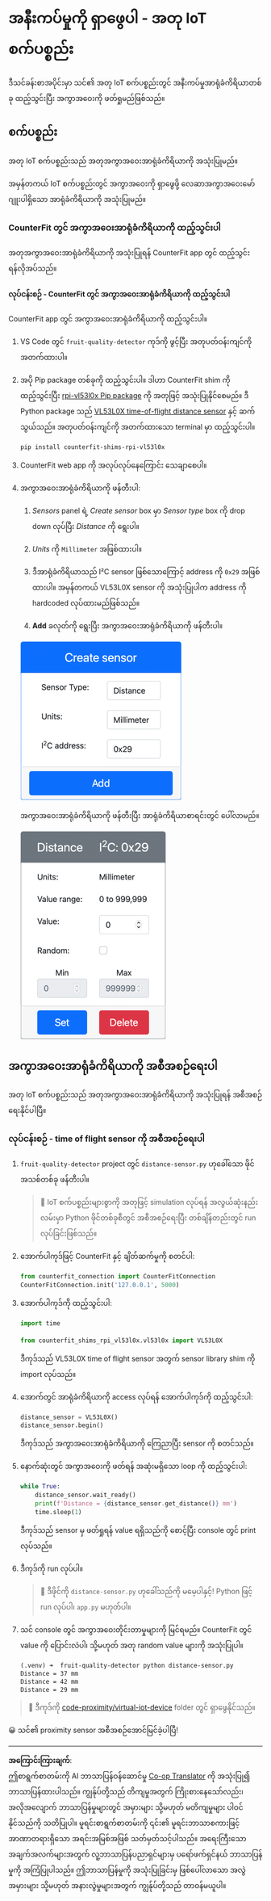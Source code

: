 <!--
CO_OP_TRANSLATOR_METADATA:
{
  "original_hash": "7e9f05bdc50a40fd924b1d66934471bf",
  "translation_date": "2025-08-28T15:56:59+00:00",
  "source_file": "4-manufacturing/lessons/4-trigger-fruit-detector/virtual-device-proximity.md",
  "language_code": "my"
}
-->
# အနီးကပ်မှုကို ရှာဖွေပါ - အတု IoT စက်ပစ္စည်း

ဒီသင်ခန်းစာအပိုင်းမှာ သင်၏ အတု IoT စက်ပစ္စည်းတွင် အနီးကပ်မှုအာရုံခံကိရိယာတစ်ခု ထည့်သွင်းပြီး အကွာအဝေးကို ဖတ်ရှုမည်ဖြစ်သည်။

## စက်ပစ္စည်း

အတု IoT စက်ပစ္စည်းသည် အတုအကွာအဝေးအာရုံခံကိရိယာကို အသုံးပြုမည်။

အမှန်တကယ် IoT စက်ပစ္စည်းတွင် အကွာအဝေးကို ရှာဖွေဖို့ လေဆာအကွာအဝေးမော်ဂျူးပါရှိသော အာရုံခံကိရိယာကို အသုံးပြုမည်။

### CounterFit တွင် အကွာအဝေးအာရုံခံကိရိယာကို ထည့်သွင်းပါ

အတုအကွာအဝေးအာရုံခံကိရိယာကို အသုံးပြုရန် CounterFit app တွင် ထည့်သွင်းရန်လိုအပ်သည်။

#### လုပ်ငန်းစဉ် - CounterFit တွင် အကွာအဝေးအာရုံခံကိရိယာကို ထည့်သွင်းပါ

CounterFit app တွင် အကွာအဝေးအာရုံခံကိရိယာကို ထည့်သွင်းပါ။

1. VS Code တွင် `fruit-quality-detector` ကုဒ်ကို ဖွင့်ပြီး အတုပတ်ဝန်းကျင်ကို အတက်ထားပါ။

1. အပို Pip package တစ်ခုကို ထည့်သွင်းပါ။ ဒါဟာ CounterFit shim ကို ထည့်သွင်းပြီး [rpi-vl53l0x Pip package](https://pypi.org/project/rpi-vl53l0x/) ကို အတုဖြင့် အသုံးပြုနိုင်စေမည်။ ဒီ Python package သည် [VL53L0X time-of-flight distance sensor](https://wiki.seeedstudio.com/Grove-Time_of_Flight_Distance_Sensor-VL53L0X/) နှင့် ဆက်သွယ်သည်။ အတုပတ်ဝန်းကျင်ကို အတက်ထားသော terminal မှာ ထည့်သွင်းပါ။

    ```sh
    pip install counterfit-shims-rpi-vl53l0x
    ```

1. CounterFit web app ကို အလုပ်လုပ်နေကြောင်း သေချာစေပါ။

1. အကွာအဝေးအာရုံခံကိရိယာကို ဖန်တီးပါ:

    1. *Sensors* panel ရဲ့ *Create sensor* box မှာ *Sensor type* box ကို drop down လုပ်ပြီး *Distance* ကို ရွေးပါ။

    1. *Units* ကို `Millimeter` အဖြစ်ထားပါ။

    1. ဒီအာရုံခံကိရိယာသည် I²C sensor ဖြစ်သောကြောင့် address ကို `0x29` အဖြစ်ထားပါ။ အမှန်တကယ် VL53L0X sensor ကို အသုံးပြုပါက address ကို hardcoded လုပ်ထားမည်ဖြစ်သည်။

    1. **Add** ခလုတ်ကို ရွေးပြီး အကွာအဝေးအာရုံခံကိရိယာကို ဖန်တီးပါ။

    ![အကွာအဝေးအာရုံခံကိရိယာ၏ ဆက်တင်များ](../../../../../translated_images/counterfit-create-distance-sensor.967c9fb98f27888d95920c9784d004c972490eb71f70397fe13bd70a79a879a3.my.png)

    အကွာအဝေးအာရုံခံကိရိယာကို ဖန်တီးပြီး အာရုံခံကိရိယာစာရင်းတွင် ပေါ်လာမည်။

    ![ဖန်တီးပြီးသော အကွာအဝေးအာရုံခံကိရိယာ](../../../../../translated_images/counterfit-distance-sensor.079eefeeea0b68afc36431ce8fcbe2f09a7e4916ed1cd5cb30e696db53bc18fa.my.png)

## အကွာအဝေးအာရုံခံကိရိယာကို အစီအစဉ်ရေးပါ

အတု IoT စက်ပစ္စည်းသည် အတုအကွာအဝေးအာရုံခံကိရိယာကို အသုံးပြုရန် အစီအစဉ်ရေးနိုင်ပါပြီ။

### လုပ်ငန်းစဉ် - time of flight sensor ကို အစီအစဉ်ရေးပါ

1. `fruit-quality-detector` project တွင် `distance-sensor.py` ဟုခေါ်သော ဖိုင်အသစ်တစ်ခု ဖန်တီးပါ။

    > 💁 IoT စက်ပစ္စည်းများစွာကို အတုဖြင့် simulation လုပ်ရန် အလွယ်ဆုံးနည်းလမ်းမှာ Python ဖိုင်တစ်ခုစီတွင် အစီအစဉ်ရေးပြီး တစ်ချိန်တည်းတွင် run လုပ်ခြင်းဖြစ်သည်။

1. အောက်ပါကုဒ်ဖြင့် CounterFit နှင့် ချိတ်ဆက်မှုကို စတင်ပါ:

    ```python
    from counterfit_connection import CounterFitConnection
    CounterFitConnection.init('127.0.0.1', 5000)
    ```

1. အောက်ပါကုဒ်ကို ထည့်သွင်းပါ:

    ```python
    import time
    
    from counterfit_shims_rpi_vl53l0x.vl53l0x import VL53L0X
    ```

    ဒီကုဒ်သည် VL53L0X time of flight sensor အတွက် sensor library shim ကို import လုပ်သည်။

1. အောက်တွင် အာရုံခံကိရိယာကို access လုပ်ရန် အောက်ပါကုဒ်ကို ထည့်သွင်းပါ:

    ```python
    distance_sensor = VL53L0X()
    distance_sensor.begin()
    ```

    ဒီကုဒ်သည် အကွာအဝေးအာရုံခံကိရိယာကို ကြေညာပြီး sensor ကို စတင်သည်။

1. နောက်ဆုံးတွင် အကွာအဝေးကို ဖတ်ရန် အဆုံးမရှိသော loop ကို ထည့်သွင်းပါ:

    ```python
    while True:
        distance_sensor.wait_ready()
        print(f'Distance = {distance_sensor.get_distance()} mm')
        time.sleep(1)
    ```

    ဒီကုဒ်သည် sensor မှ ဖတ်ရှုရန် value ရရှိသည်ကို စောင့်ပြီး console တွင် print လုပ်သည်။

1. ဒီကုဒ်ကို run လုပ်ပါ။

    > 💁 ဒီဖိုင်ကို `distance-sensor.py` ဟုခေါ်သည်ကို မမေ့ပါနှင့်! Python ဖြင့် run လုပ်ပါ၊ `app.py` မဟုတ်ပါ။

1. သင် console တွင် အကွာအဝေးတိုင်းတာမှုများကို မြင်ရမည်။ CounterFit တွင် value ကို ပြောင်းလဲပါ၊ သို့မဟုတ် အတု random value များကို အသုံးပြုပါ။

    ```output
    (.venv) ➜  fruit-quality-detector python distance-sensor.py 
    Distance = 37 mm
    Distance = 42 mm
    Distance = 29 mm
    ```

> 💁 ဒီကုဒ်ကို [code-proximity/virtual-iot-device](../../../../../4-manufacturing/lessons/4-trigger-fruit-detector/code-proximity/virtual-iot-device) folder တွင် ရှာဖွေနိုင်သည်။

😀 သင်၏ proximity sensor အစီအစဉ်အောင်မြင်ခဲ့ပါပြီ!

---

**အကြောင်းကြားချက်**:  
ဤစာရွက်စာတမ်းကို AI ဘာသာပြန်ဝန်ဆောင်မှု [Co-op Translator](https://github.com/Azure/co-op-translator) ကို အသုံးပြု၍ ဘာသာပြန်ထားပါသည်။ ကျွန်ုပ်တို့သည် တိကျမှုအတွက် ကြိုးစားနေသော်လည်း၊ အလိုအလျောက် ဘာသာပြန်မှုများတွင် အမှားများ သို့မဟုတ် မတိကျမှုများ ပါဝင်နိုင်သည်ကို သတိပြုပါ။ မူရင်းစာရွက်စာတမ်းကို ၎င်း၏ မူရင်းဘာသာစကားဖြင့် အာဏာတရားရှိသော အရင်းအမြစ်အဖြစ် သတ်မှတ်သင့်ပါသည်။ အရေးကြီးသော အချက်အလက်များအတွက် လူ့ဘာသာပြန်ပညာရှင်များမှ ပရော်ဖက်ရှင်နယ် ဘာသာပြန်မှုကို အကြံပြုပါသည်။ ဤဘာသာပြန်မှုကို အသုံးပြုခြင်းမှ ဖြစ်ပေါ်လာသော အလွဲအမှားများ သို့မဟုတ် အနားလွဲမှုများအတွက် ကျွန်ုပ်တို့သည် တာဝန်မယူပါ။